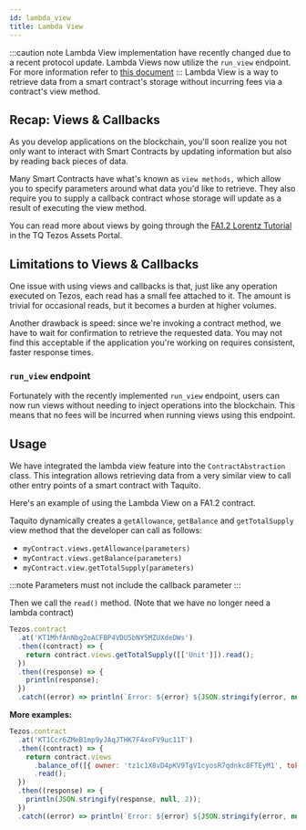 ```yaml
---
id: lambda_view
title: Lambda View
---
```


:::caution note
Lambda View implementation have recently changed due to a recent protocol update. Lambda Views now utilize the `run_view` endpoint. For more information refer to [this document](https://tezos.gitlab.io/CHANGES.html?highlight=run_view#id16) 
:::
Lambda View is a way to retrieve data from a smart contract's storage
without incurring fees via a contract's view method. 

## Recap: Views & Callbacks

As you develop applications on the blockchain, you'll soon realize you not only
want to interact with Smart Contracts by updating information but also by
reading back pieces of data.

Many Smart Contracts have what's known as `view methods,` which allow you to
specify parameters around what data you'd like to retrieve. They also require
you to supply a callback contract whose storage will update as a result of
executing the view method.

You can read more about views by going through the [FA1.2 Lorentz Tutorial][lorentz-tutorial]
in the TQ Tezos Assets Portal.

[lorentz-tutorial]: https://assets.tqtezos.com/docs/token-contracts/fa12/3-fa12-lorentz/#views

## Limitations to Views & Callbacks

One issue with using views and callbacks is that, just like any operation
executed on Tezos, each read has a small fee attached to it. The amount is
trivial for occasional reads, but it becomes a burden at higher volumes.

Another drawback is speed: since we're invoking a contract method, we have to wait for confirmation to retrieve the requested data. You may not find this 
acceptable if the application you're working on requires consistent, faster
response times.

### `run_view` endpoint
Fortunately with the recently implemented `run_view` endpoint, users can now run views without needing to inject operations into the blockchain. This means that no fees will be incurred when running views using this endpoint.

## Usage

We have integrated the lambda view feature into the `ContractAbstraction` class. This integration allows retrieving data from a very similar view to call other entry points of a smart contract with Taquito.

Here's an example of using the Lambda View on a FA1.2 contract.

Taquito dynamically creates a `getAllowance`, `getBalance` and `getTotalSupply` view method that the developer can call as follows:

- `myContract.views.getAllowance(parameters)`
- `myContract.views.getBalance(parameters)`
- `myContract.view.getTotalSupply(parameters)`

:::note
Parameters must not include the callback parameter
:::

Then we call the `read()` method. (Note that we have no longer need a lambda contract)
```js live noInline
Tezos.contract
  .at('KT1MhfAnNbg2oACFBP4VDU5bNY5MZUXdeDWs')
  .then((contract) => {
    return contract.views.getTotalSupply([['Unit']]).read();
  })
  .then((response) => {
    println(response);
  })
  .catch((error) => println(`Error: ${error} ${JSON.stringify(error, null, 2)}`));
```

<!-- ```js live noInline
Tezos.contract
  .at('KT1MhfAnNbg2oACFBP4VDU5bNY5MZUXdeDWs')
  .then((contract) => {
    return contract.views.getBalance('tz3WXYtyDUNL91qfiCJtVUX746QpNv5i5ve5').read();
  })
  .then((response) => {
    println(response);
  })
  .catch((error) => println(`Error: ${error} ${JSON.stringify(error, null, 2)}`));
``` -->

**More examples:**

```js live noInline
Tezos.contract
  .at('KT1Ccr6ZMeB1mp9yJAqJTHK7F4xoFV9uc11T')
  .then((contract) => {
    return contract.views
      .balance_of([{ owner: 'tz1c1X8vD4pKV9TgV1cyosR7qdnkc8FTEyM1', token_id: '0' }])
      .read();
  })
  .then((response) => {
    println(JSON.stringify(response, null, 2));
  })
  .catch((error) => println(`Error: ${error} ${JSON.stringify(error, null, 2)}`));
```

<!-- ```js live noInline
Tezos.contract
  .at('KT1MhfAnNbg2oACFBP4VDU5bNY5MZUXdeDWs')
  .then((contract) => {
    return contract.views.getBalance('tz3WXYtyDUNL91qfiCJtVUX746QpNv5i5ve5').read();
  })
  .then((response) => {
    println(JSON.stringify(response, null, 2));
  })
  .catch((error) => println(`Error: ${error} ${JSON.stringify(error, null, 2)}`));
``` -->
